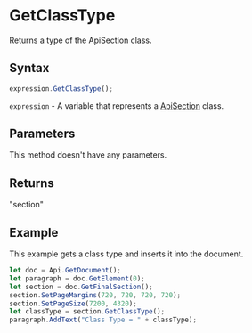 # GetClassType

Returns a type of the ApiSection class.

## Syntax

```javascript
expression.GetClassType();
```

`expression` - A variable that represents a [ApiSection](../ApiSection.md) class.

## Parameters

This method doesn't have any parameters.

## Returns

"section"

## Example

This example gets a class type and inserts it into the document.

```javascript editor-
let doc = Api.GetDocument();
let paragraph = doc.GetElement(0);
let section = doc.GetFinalSection();
section.SetPageMargins(720, 720, 720, 720);
section.SetPageSize(7200, 4320);
let classType = section.GetClassType();
paragraph.AddText("Class Type = " + classType);
```
